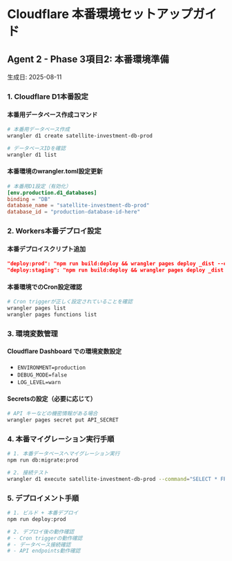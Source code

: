# Cloudflare 本番環境セットアップガイド
## Agent 2 - Phase 3項目2: 本番環境準備

生成日: 2025-08-11

### 1. Cloudflare D1本番設定

#### 本番用データベース作成コマンド
```bash
# 本番用データベース作成
wrangler d1 create satellite-investment-db-prod

# データベースIDを確認
wrangler d1 list
```

#### 本番環境のwrangler.toml設定更新
```toml
# 本番用D1設定（有効化）
[env.production.d1_databases]
binding = "DB"
database_name = "satellite-investment-db-prod"
database_id = "production-database-id-here"
```

### 2. Workers本番デプロイ設定

#### 本番デプロイスクリプト追加
```json
"deploy:prod": "npm run build:deploy && wrangler pages deploy _dist --env=production",
"deploy:staging": "npm run build:deploy && wrangler pages deploy _dist --env=preview"
```

#### 本番環境でのCron設定確認
```bash
# Cron triggerが正しく設定されていることを確認
wrangler pages list
wrangler pages functions list
```

### 3. 環境変数管理

#### Cloudflare Dashboard での環境変数設定
- `ENVIRONMENT=production`
- `DEBUG_MODE=false`
- `LOG_LEVEL=warn`

#### Secretsの設定（必要に応じて）
```bash
# API キーなどの機密情報がある場合
wrangler pages secret put API_SECRET
```

### 4. 本番マイグレーション実行手順

```bash
# 1. 本番データベースへマイグレーション実行
npm run db:migrate:prod

# 2. 接続テスト
wrangler d1 execute satellite-investment-db-prod --command="SELECT * FROM settings;"
```

### 5. デプロイメント手順

```bash
# 1. ビルド + 本番デプロイ
npm run deploy:prod

# 2. デプロイ後の動作確認
# - Cron triggerの動作確認
# - データベース接続確認
# - API endpoints動作確認
```